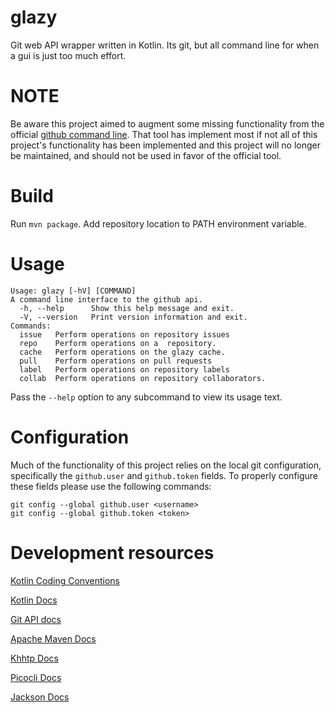 # glazy
Git web API wrapper written in Kotlin. Its git, but all command line for when a gui is just too much effort.

# NOTE

Be aware this project aimed to augment some missing functionality from the official [github command line](https://cli.github.com/).
That tool has implement most if not all of this project's functionality has been implemented and this project will no
longer be maintained, and should not be used in favor of the official tool.

# Build
Run `mvn package`. Add repository location to PATH environment variable.

# Usage
```
Usage: glazy [-hV] [COMMAND]
A command line interface to the github api.
  -h, --help      Show this help message and exit.
  -V, --version   Print version information and exit.
Commands:
  issue   Perform operations on repository issues
  repo    Perform operations on a  repository.
  cache   Perform operations on the glazy cache.
  pull    Perform operations on pull requests
  label   Perform operations on repository labels
  collab  Perform operations on repository collaborators.
```

Pass the `--help` option to any subcommand to view its usage text.

# Configuration
Much of the functionality of this project relies on the local git configuration, specifically the `github.user` and
`github.token` fields. To properly configure these fields please use the following commands:

```shell script
git config --global github.user <username>
git config --global github.token <token>
```

# Development resources
[Kotlin Coding Conventions](https://kotlinlang.org/docs/reference/coding-conventions.html)

[Kotlin Docs](https://kotlinlang.org/docs/reference/)

[Git API docs](https://developer.github.com/v3/)

[Apache Maven Docs](https://maven.apache.org/guides/getting-started/index.html)

[Khhtp Docs](https://khttp.readthedocs.io/en/latest/)

[Picocli Docs](https://picocli.info/)

[Jackson Docs](https://github.com/FasterXML/jackson-docs)
